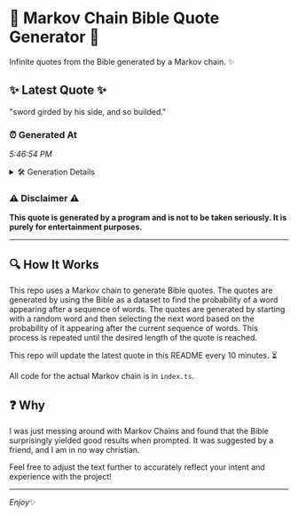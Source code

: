 # 📖 Markov Chain Bible Quote Generator 📖

Infinite quotes from the Bible generated by a Markov chain. ✨

## ✨ Latest Quote ✨
"sword girded by his side, and so builded."

### ⏰ Generated At
*5:46:54 PM*

<details>
    <summary>🛠️ Generation Details</summary>
    <p>
        <strong>🌱 Seed:</strong> sword<br>
        <strong>🔄 Iterations:</strong> 7<br>
        <strong>📜 Context History:</strong><br>[ sword ]: girded<br>[ sword, girded ]: by<br>[ sword, girded, by ]: his<br>[ sword, girded, by, his ]: side,<br>[ sword, girded, by, his, side, ]: and<br>[ sword, girded, by, his, side,, and ]: so<br>[ girded, by, his, side,, and, so ]: builded.<br>
    </p>
</details>

### ⚠️ Disclaimer ⚠️
**This quote is generated by a program and is not to be taken seriously. It is purely for entertainment purposes.**

---

## 🔍 How It Works

This repo uses a Markov chain to generate Bible quotes. The quotes are generated by using the Bible as a dataset to find the probability of a word appearing after a sequence of words. The quotes are generated by starting with a random word and then selecting the next word based on the probability of it appearing after the current sequence of words. This process is repeated until the desired length of the quote is reached.

This repo will update the latest quote in this README every 10 minutes. ⏳

All code for the actual Markov chain is in `index.ts`.

## ❓ Why

I was just messing around with Markov Chains and found that the Bible surprisingly yielded good results when prompted. 
It was suggested by a friend, and I am in no way christian.

Feel free to adjust the text further to accurately reflect your intent and experience with the project!

---

*Enjoy*✨
